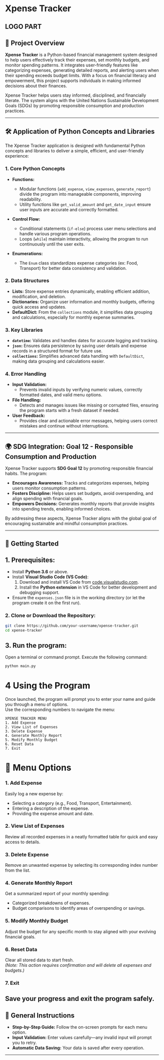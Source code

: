 # Xpense Tracker

   LOGO PART
-----------------
## 📖 Project Overview

**Xpense Tracker** is a Python-based financial management system designed to help users effectively track their expenses, set monthly budgets, and monitor spending patterns. It integrates user-friendly features like categorizing expenses, generating detailed reports, and alerting users when their spending exceeds budget limits. With a focus on financial literacy and empowerment, this project supports individuals in making informed decisions about their finances.

 Xpense Tracker helps users stay informed, disciplined, and financially literate. The system aligns with the United Nations Sustainable Development Goals (SDGs) by promoting responsible consumption and production practices.

---

## 🛠️ Application of Python Concepts and Libraries
The Xpense Tracker application is designed with fundamental Python concepts and libraries to deliver a simple, efficient, and user-friendly experience:

### 1. Core Python Concepts
- **Functions:**
  - Modular functions (`add_expense`, `view_expenses`, `generate_report`) divide the program into manageable components, improving readability.
  - Utility functions like `get_valid_amount` and `get_date_input` ensure user inputs are accurate and correctly formatted.

- **Control Flow:**
  - Conditional statements (`if-else`) process user menu selections and handle various program operations.
  - Loops (`while`) maintain interactivity, allowing the program to run continuously until the user exits.

- **Enumerations:**
  - The `Enum` class standardizes expense categories (ex: Food, Transport) for better data consistency and validation.

### 2. Data Structures
- **Lists:** Store expense entries dynamically, enabling efficient addition, modification, and deletion.
- **Dictionaries:** Organize user information and monthly budgets, offering quick access and updates.
- **DefaultDict:** From the `collections` module,  it simplifies data grouping and calculations, especially for monthly expense summaries.
### 3. Key Libraries
- **`datetime`:** Validates and handles dates for accurate logging and tracking.
- **`json`:**  Ensures data persistence by saving user details and expense records in a structured format for future use.
- **`collections`:** Simplifies advanced data handling with `DefaultDict`, making data grouping and calculations easier.
### 4. Error Handling
- **Input Validation:**
  - Prevents invalid inputs by verifying numeric values, correctly formatted dates, and valid menu options.
- **File Handling:**
  - Detects and manages issues like missing or corrupted files, ensuring the program starts with a fresh dataset if needed.
- **User Feedback:**
  - Provides clear and actionable error messages, helping users correct mistakes and continue without interruptions.

---

## 🌍 SDG Integration: Goal 12 - Responsible Consumption and Production 
Xpense Tracker supports **SDG Goal 12** by promoting responsible financial habits.
The program:
- **Encourages Awareness:** Tracks and categorizes expenses, helping users monitor consumption patterns.
- **Fosters Discipline:** Helps users set budgets, avoid overspending, and align spending with financial goals.
- **Empowers Decisions:** Generates monthly reports that provide insights into spending trends, enabling informed choices.
  
By addressing these aspects, Xpense Tracker aligns with the global goal of encouraging sustainable and mindful consumption practices.

---

## 🚀 Getting Started
## 1. Prerequisites:
- Install **Python 3.6** or above.
- Install **Visual Studio Code (VS Code)**:
  1. Download and install VS Code from [code.visualstudio.com](https://code.visualstudio.com/).
  2. Install the **Python extension** in VS Code for better development and debugging support.
- Ensure the `expenses.json` file is in the working directory (or let the program create it on the first run).

### 2. Clone or Download the Repository:
```bash
git clone https://github.com/your-username/xpense-tracker.git
cd xpense-tracker
```

## 3. Run the program:
Open a terminal or command prompt.
Execute the following command:
```bash
python main.py
```
# 4 Using the Program

Once launched, the program will prompt you to enter your name and guide you through a menu of options.  
Use the corresponding numbers to navigate the menu:

```plaintext
XPENSE TRACKER MENU
1. Add Expense
2. View List of Expenses
3. Delete Expense
4. Generate Monthly Report
5. Modify Monthly Budget
6. Reset Data
7. Exit
```

# 🌟 **Menu Options**

### **1. Add Expense**  
Easily log a new expense by:  
- Selecting a category (e.g., Food, Transport, Entertainment).  
- Entering a description of the expense.  
- Providing the expense amount and date.  

### **2. View List of Expenses**  
Review all recorded expenses in a neatly formatted table for quick and easy access to details.

### **3. Delete Expense**  
Remove an unwanted expense by selecting its corresponding index number from the list.

### **4. Generate Monthly Report**  
Get a summarized report of your monthly spending:  
- Categorized breakdowns of expenses.  
- Budget comparisons to identify areas of overspending or savings.  

### **5. Modify Monthly Budget**  
Adjust the budget for any specific month to stay aligned with your evolving financial goals.

### **6. Reset Data**  
Clear all stored data to start fresh.  
*(Note: This action requires confirmation and will delete all expenses and budgets.)*

### **7. Exit**  
Save your progress and exit the program safely.
---

## 📌 **General Instructions**  
- **Step-by-Step Guide:** Follow the on-screen prompts for each menu option.  
- **Input Validation:** Enter values carefully—any invalid input will prompt you to retry.  
- **Automatic Data Saving:** Your data is saved after every operation.
------

